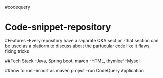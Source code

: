 #codequery
# Code-snippet-repository


#Features
-Every repository have a separate Q&A section
-that section can be used as a platform to discuss about the partucular code like it flaws, fixing tricks

##Tech Stack
-Java, Spring boot, maven
-HTML, thymleaf 
-Mysql


##how to run
-import as maven project
-run CodeQuery Application 
